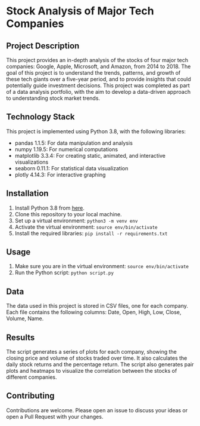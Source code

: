 # Stock Analysis of Major Tech Companies

## Project Description

This project provides an in-depth analysis of the stocks of four major tech companies: Google, Apple, Microsoft, and Amazon, from 2014 to 2018. The goal of this project is to understand the trends, patterns, and growth of these tech giants over a five-year period, and to provide insights that could potentially guide investment decisions. This project was completed as part of a data analysis portfolio, with the aim to develop a data-driven approach to understanding stock market trends.

## Technology Stack

This project is implemented using Python 3.8, with the following libraries:

- pandas 1.1.5: For data manipulation and analysis
- numpy 1.19.5: For numerical computations
- matplotlib 3.3.4: For creating static, animated, and interactive visualizations
- seaborn 0.11.1: For statistical data visualization
- plotly 4.14.3: For interactive graphing

## Installation

1. Install Python 3.8 from [here](https://www.python.org/downloads/).
2. Clone this repository to your local machine.
3. Set up a virtual environment: `python3 -m venv env`
4. Activate the virtual environment: `source env/bin/activate`
5. Install the required libraries: `pip install -r requirements.txt`

## Usage

1. Make sure you are in the virtual environment: `source env/bin/activate`
2. Run the Python script: `python script.py`

## Data

The data used in this project is stored in CSV files, one for each company. Each file contains the following columns: Date, Open, High, Low, Close, Volume, Name.

## Results

The script generates a series of plots for each company, showing the closing price and volume of stocks traded over time. It also calculates the daily stock returns and the percentage return. The script also generates pair plots and heatmaps to visualize the correlation between the stocks of different companies. 

## Contributing

Contributions are welcome. Please open an issue to discuss your ideas or open a Pull Request with your changes.


